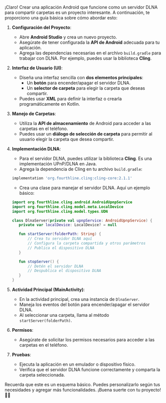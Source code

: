 ¡Claro! Crear una aplicación Android que funcione como un servidor DLNA para compartir carpetas es un proyecto interesante. A continuación, te proporciono una guía básica sobre cómo abordar esto:

1. **Configuración del Proyecto**:
   
   - Abre **Android Studio** y crea un nuevo proyecto.
   - Asegúrate de tener configurada la **API de Android** adecuada para tu aplicación.
   - Agrega las dependencias necesarias en el archivo `build.gradle` para trabajar con DLNA. Por ejemplo, puedes usar la biblioteca **Cling**.

2. **Interfaz de Usuario (UI)**:
   
   - Diseña una interfaz sencilla con **dos elementos principales**:
     - Un **botón** para encender/apagar el servidor DLNA.
     - Un **selector de carpeta** para elegir la carpeta que deseas compartir.
   - Puedes usar **XML** para definir la interfaz o crearla programáticamente en Kotlin.

3. **Manejo de Carpetas**:
   
   - Utiliza la **API de almacenamiento** de Android para acceder a las carpetas en el teléfono.
   - Puedes usar un **diálogo de selección de carpeta** para permitir al usuario elegir la carpeta que desea compartir.

4. **Implementación DLNA**:
   
   - Para el servidor DLNA, puedes utilizar la biblioteca **Cling**. Es una implementación UPnP/DLNA en Java.
   - Agrega la dependencia de Cling en tu archivo `build.gradle`:
   
   ```gradle
   implementation 'org.fourthline.cling:cling-core:2.1.1'
   ```
   
   - Crea una clase para manejar el servidor DLNA. Aquí un ejemplo básico:
   
   ```kotlin
   import org.fourthline.cling.android.AndroidUpnpService
   import org.fourthline.cling.model.meta.LocalDevice
   import org.fourthline.cling.model.types.UDN
   
   class DlnaServer(private val upnpService: AndroidUpnpService) {
      private var localDevice: LocalDevice? = null
   
      fun startServer(folderPath: String) {
          // Crea tu servidor DLNA aquí
          // Configura la carpeta compartida y otros parámetros
          // Publica el dispositivo DLNA
      }
   
      fun stopServer() {
          // Detén el servidor DLNA
          // Despublica el dispositivo DLNA
      }
   }
   ```

5. **Actividad Principal (MainActivity)**:
   
   - En la actividad principal, crea una instancia de `DlnaServer`.
   - Maneja los eventos del botón para encender/apagar el servidor DLNA.
   - Al seleccionar una carpeta, llama al método `startServer(folderPath)`.

6. **Permisos**:
   
   - Asegúrate de solicitar los permisos necesarios para acceder a las carpetas en el teléfono.

7. **Pruebas**:
   
   - Ejecuta la aplicación en un emulador o dispositivo físico.
   - Verifica que el servidor DLNA funcione correctamente y comparta la carpeta seleccionada.

Recuerda que este es un esquema básico. Puedes personalizarlo según tus necesidades y agregar más funcionalidades. ¡Buena suerte con tu proyecto! 🚀📱
